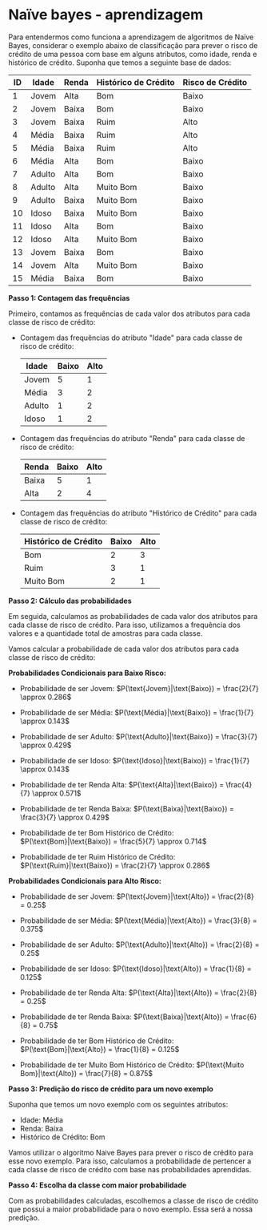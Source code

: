 # Naïve bayes - aprendizagem

Para entendermos como funciona a aprendizagem de algoritmos de Naïve Bayes, considerar o exemplo abaixo de classificação para prever o risco de crédito de uma pessoa com base em alguns atributos, como idade, renda e histórico de crédito. Suponha que temos a seguinte base de dados:

| ID  | Idade  | Renda | Histórico de Crédito | Risco de Crédito |
| --- | ------ | ----- | -------------------- | ---------------- |
| 1   | Jovem  | Alta  | Bom                  | Baixo            |
| 2   | Jovem  | Baixa | Bom                  | Baixo            |
| 3   | Jovem  | Baixa | Ruim                 | Alto             |
| 4   | Média  | Baixa | Ruim                 | Alto             |
| 5   | Média  | Baixa | Ruim                 | Alto             |
| 6   | Média  | Alta  | Bom                  | Baixo            |
| 7   | Adulto | Alta  | Bom                  | Baixo            |
| 8   | Adulto | Alta  | Muito Bom            | Baixo            |
| 9   | Adulto | Baixa | Muito Bom            | Baixo            |
| 10  | Idoso  | Baixa | Muito Bom            | Baixo            |
| 11  | Idoso  | Alta  | Bom                  | Baixo            |
| 12  | Idoso  | Alta  | Muito Bom            | Baixo            |
| 13  | Jovem  | Baixa | Bom                  | Baixo            |
| 14  | Jovem  | Alta  | Muito Bom            | Baixo            |
| 15  | Média  | Baixa | Bom                  | Baixo            |

**Passo 1: Contagem das frequências**

Primeiro, contamos as frequências de cada valor dos atributos para cada classe de risco de crédito:

- Contagem das frequências do atributo "Idade" para cada classe de risco de crédito:

  | Idade  | Baixo | Alto |
  | ------ | ----- | ---- |
  | Jovem  | 5     | 1    |
  | Média  | 3     | 2    |
  | Adulto | 1     | 2    |
  | Idoso  | 1     | 2    |

- Contagem das frequências do atributo "Renda" para cada classe de risco de crédito:

  | Renda | Baixo | Alto |
  | ----- | ----- | ---- |
  | Baixa | 5     | 1    |
  | Alta  | 2     | 4    |

- Contagem das frequências do atributo "Histórico de Crédito" para cada classe de risco de crédito:

  | Histórico de Crédito | Baixo | Alto |
  | -------------------- | ----- | ---- |
  | Bom                  | 2     | 3    |
  | Ruim                 | 3     | 1    |
  | Muito Bom            | 2     | 1    |

**Passo 2: Cálculo das probabilidades**

Em seguida, calculamos as probabilidades de cada valor dos atributos para cada classe de risco de crédito. Para isso, utilizamos a frequência dos valores e a quantidade total de amostras para cada classe.

Vamos calcular a probabilidade de cada valor dos atributos para cada classe de risco de crédito:

**Probabilidades Condicionais para Baixo Risco:**

- Probabilidade de ser Jovem: $P(\text{Jovem}|\text{Baixo}) = \frac{2}{7} \approx 0.286$

- Probabilidade de ser Média: $P(\text{Média}|\text{Baixo}) = \frac{1}{7} \approx 0.143$

- Probabilidade de ser Adulto: $P(\text{Adulto}|\text{Baixo}) = \frac{3}{7} \approx 0.429$

- Probabilidade de ser Idoso: $P(\text{Idoso}|\text{Baixo}) = \frac{1}{7} \approx 0.143$

- Probabilidade de ter Renda Alta: $P(\text{Alta}|\text{Baixo}) = \frac{4}{7} \approx 0.571$

- Probabilidade de ter Renda Baixa: $P(\text{Baixa}|\text{Baixo}) = \frac{3}{7} \approx 0.429$

- Probabilidade de ter Bom Histórico de Crédito: $P(\text{Bom}|\text{Baixo}) = \frac{5}{7} \approx 0.714$

- Probabilidade de ter Ruim Histórico de Crédito: $P(\text{Ruim}|\text{Baixo}) = \frac{2}{7} \approx 0.286$

**Probabilidades Condicionais para Alto Risco:**

- Probabilidade de ser Jovem: $P(\text{Jovem}|\text{Alto}) = \frac{2}{8} = 0.25$

- Probabilidade de ser Média: $P(\text{Média}|\text{Alto}) = \frac{3}{8} = 0.375$

- Probabilidade de ser Adulto: $P(\text{Adulto}|\text{Alto}) = \frac{2}{8} = 0.25$

- Probabilidade de ser Idoso: $P(\text{Idoso}|\text{Alto}) = \frac{1}{8} = 0.125$

- Probabilidade de ter Renda Alta: $P(\text{Alta}|\text{Alto}) = \frac{2}{8} = 0.25$

- Probabilidade de ter Renda Baixa: $P(\text{Baixa}|\text{Alto}) = \frac{6}{8} = 0.75$

- Probabilidade de ter Bom Histórico de Crédito: $P(\text{Bom}|\text{Alto}) = \frac{1}{8} = 0.125$

- Probabilidade de ter Muito Bom Histórico de Crédito: $P(\text{Muito Bom}|\text{Alto}) = \frac{7}{8} = 0.875$

**Passo 3: Predição do risco de crédito para um novo exemplo**

Suponha que temos um novo exemplo com os seguintes atributos:

- Idade: Média
- Renda: Baixa
- Histórico de Crédito: Bom

Vamos utilizar o algoritmo Naive Bayes para prever o risco de crédito para esse novo exemplo. Para isso, calculamos a probabilidade de pertencer a cada classe de risco de crédito com base nas probabilidades aprendidas.

**Passo 4: Escolha da classe com maior probabilidade**

Com as probabilidades calculadas, escolhemos a classe de risco de crédito que possui a maior probabilidade para o novo exemplo. Essa será a nossa predição.
